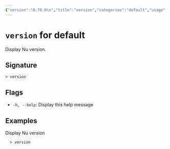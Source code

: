 ```yaml
---
{"version":"0.70.0\n","title":"version","categories":"default","usage":"Display Nu version.\n"}
---
```

<!-- THIS FILE IS GENERATED BY update_book_commands.cjs USING NUSHELL'S HELP COMMANDS.
REFRAIN FROM EDITING IT MANUALLY.-->
# <code>version</code> for default

<div class='command-title'>Display Nu version.</div>

## Signature

```> version```

## Flags

 * ```-h, --help```: Display this help message
## Examples

  Display Nu version
```shell
  > version
```


